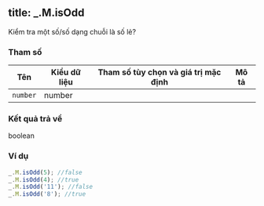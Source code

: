 title: _.M.isOdd
-----

Kiểm tra một số/số dạng chuỗi là số lẻ?

### Tham số
<table class="table table-striped">
    <thead>
    <tr>
        <th>Tên</th>
        <th>Kiểu dữ liệu</th>
        <th>Tham số tùy chọn và giá trị mặc định</th>
        <th>Mô tả</th>
    </tr>
    </thead>
    <tbody>
    <tr>
        <td><code>number</code></td>
        <td>number</td>
        <td></td>
        <td></td>
    </tr>
    </tbody>
</table>

### Kết quả trả về
<dl class="dl-horizontal">
    <dt>boolean</dt><dd></dd>
</dl>

### Ví dụ
```js
_.M.isOdd(5); //false
_.M.isOdd(4); //true
_.M.isOdd('11'); //false
_.M.isOdd('8'); //true
```
